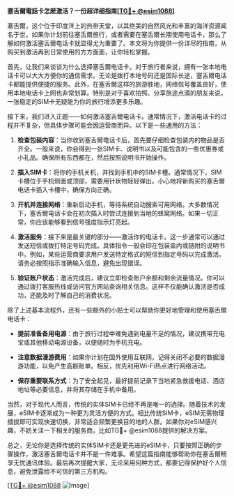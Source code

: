 **塞舌爾電話卡怎麽激活？一份超详细指南[[TG💪+ @esim1088](https://t.me/s/esim1088)]**

塞舌爾，这个位于印度洋上的热带天堂，以其绝美的自然风光和丰富的海洋资源闻名于世。如果你计划前往塞舌爾旅行，或者需要在塞舌爾长期使用电话卡，那么了解如何激活塞舌爾电话卡就显得尤为重要了。本文将为你提供一份详尽的指南，从购买到激活再到日常使用的方方面面，让你轻松掌握。

首先，让我们来谈谈为什么选择塞舌爾电话卡。对于旅行者来说，拥有一张本地电话卡可以大大方便你的通信需求。无论是拨打本地号码还是国际长途，塞舌爾电话卡都能提供便捷的服务。此外，在塞舌爾这样的旅游胜地，网络信号覆盖良好，使用本地电话卡上网也非常划算。特别是对于喜欢拍照、分享旅途点滴的朋友来说，一张稳定的SIM卡无疑能为你的旅行增添更多乐趣。

接下来，我们进入正题——如何激活塞舌爾电话卡。通常情况下，激活电话卡的过程并不复杂，但具体步骤可能会因运营商而异。以下是一些通用的方法：

1. **检查包装内容**：当你收到塞舌爾电话卡后，首先要仔细检查包装内的物品是否齐全。一般来说，你会得到一张SIM卡、说明书以及可能包含的一些优惠券或小礼品。确保所有东西都在，然后按照说明书开始操作。

2. **插入SIM卡**：将你的手机关机，并找到手机中的SIM卡槽。通常情况下，SIM卡槽位于手机侧面或顶部，需要用针状物轻轻弹出。小心地将新购买的塞舌爾电话卡插入卡槽中，确保方向正确。

3. **开机并连接网络**：重新启动手机，等待系统自动搜索可用网络。大多数情况下，塞舌爾电话卡会在初次插入时尝试连接到当地的蜂窝网络。如果一切正常，你应该能够看到信号强度指示灯亮起。

4. **激活服务**：接下来是最关键的部分——激活你的电话卡。这一步通常可以通过发送短信或拨打特定号码完成。具体指令一般会印在包装盒内或随附的说明书中。例如，某些运营商要求用户发送特定格式的短信到指定号码以完成激活。请务必按照指示准确输入信息，避免出现错误。

5. **验证账户状态**：激活完成后，建议立即检查账户余额和剩余流量情况。你可以通过拨打客服热线或访问官方网站查询相关信息。这样不仅能确认激活是否成功，还能及时了解自己的消费状况。

除了上述基本流程外，还有一些额外的小贴士可以帮助你更好地管理和使用塞舌爾电话卡：

- **提前准备备用电源**：由于旅行过程中难免遇到电量不足的情况，建议携带充电宝或其他移动电源设备，以便随时为手机充电。
  
- **注意数据漫游费用**：如果你计划在国外使用互联网，记得关闭不必要的数据漫游功能，以免产生高额账单。相反，优先利用Wi-Fi热点进行网络活动。

- **保存重要联系方式**：为了安全起见，最好提前记录下当地紧急救援电话、酒店地址等必要信息，并将其存储在手机中备用。

当然，对于现代人而言，传统的实体SIM卡已经不再是唯一的选择。随着技术的发展，eSIM卡逐渐成为一种更为灵活方便的方式。相比传统SIM卡，eSIM无需物理插拔即可实现快速切换，非常适合频繁更换目的地的人群。如果你对eSIM感兴趣，不妨关注一下相关的服务商，比如TG💪+ @esim1088提供的解决方案。

总之，无论你是选择传统的实体SIM卡还是更先进的eSIM卡，只要按照正确的步骤操作，激活塞舌爾电话卡并不是一件难事。希望这篇指南能够帮助你在塞舌爾畅享无忧通讯体验。最后再次提醒大家，无论采用何种方式，都要记得保护好个人信息，避免泄露给不可信的第三方机构。

[[TG💪+ @esim1088](https://t.me/s/esim1088) ![Image](https://i.postimg.cc/4NQfJmqS/Snipaste-2025-05-13-00-14-12.png)]